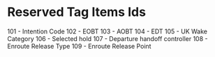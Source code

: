 # Reserved Tag Items Ids

101 - Intention Code
102 - EOBT
103 - AOBT
104 - EDT
105 - UK Wake Category
106 - Selected hold
107 - Departure handoff controller
108 - Enroute Release Type
109 - Enroute Release Point